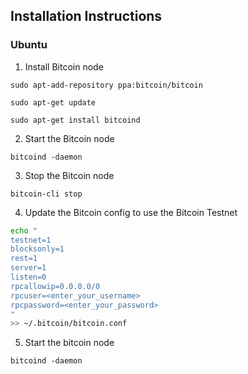 ## Installation Instructions

### Ubuntu

1. Install Bitcoin node

`sudo apt-add-repository ppa:bitcoin/bitcoin`

`sudo apt-get update`

`sudo apt-get install bitcoind`

2. Start the Bitcoin node

`bitcoind -daemon`

3. Stop the Bitcoin node

`bitcoin-cli stop`

4. Update the Bitcoin config to use the Bitcoin Testnet

```sh 
echo "
testnet=1
blocksonly=1
rest=1
server=1
listen=0
rpcallowip=0.0.0.0/0 
rpcuser=<enter_your_username>
rpcpassword=<enter_your_password>
"
>> ~/.bitcoin/bitcoin.conf
```

5. Start the bitcoin node

`bitcoind -daemon`
